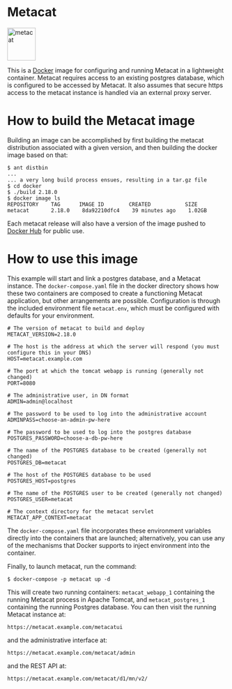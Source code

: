 # Metacat

<img src="https://knb.ecoinformatics.org/knb/docs/_images/metacat-logo-darkgray.png"
alt="metacat" height="75" width="65"/>

This is a [Docker](https://www.docker.com/) image for configuring and running
Metacat in a lightweight container.  Metacat requires access to an existing
postgres database, which is configured to be accessed by Metacat. It also assumes
that secure https access to the metacat instance is handled via an external
proxy server.

# How to build the Metacat image

Building an image can be accomplished by first building the
metacat distribution associated with a given version, and then
building the docker image based on that:

    $ ant distbin
    ...
    ... a very long build process ensues, resulting in a tar.gz file
    $ cd docker
    $ ./build 2.18.0
    $ docker image ls
    REPOSITORY    TAG      IMAGE ID        CREATED           SIZE
    metacat       2.18.0    8da92210dfc4    39 minutes ago    1.02GB

Each metacat release will also have a version of the image pushed to
[Docker Hub](https://hub.docker.com) for public use.

# How to use this image

This example will start and link a postgres database, and a Metacat instance. The
`docker-compose.yaml` file in the docker directory shows how these two
containers are composed to create a functioning Metacat application, but other
arrangements are possible. Configuration is through the included environment
file `metacat.env`, which must be configured with defaults for your environment.


    # The version of metacat to build and deploy
    METACAT_VERSION=2.18.0

    # The host is the address at which the server will respond (you must configure this in your DNS)
    HOST=metacat.example.com

    # The port at which the tomcat webapp is running (generally not changed)
    PORT=8080

    # The administrative user, in DN format
    ADMIN=admin@localhost

    # The password to be used to log into the administrative account
    ADMINPASS=choose-an-admin-pw-here

    # The password to be used to log into the postgres database
    POSTGRES_PASSWORD=choose-a-db-pw-here

    # The name of the POSTGRES database to be created (generally not changed)
    POSTGRES_DB=metacat

    # The host of the POSTGRES database to be used
    POSTGRES_HOST=postgres

    # The name of the POSTGRES user to be created (generally not changed)
    POSTGRES_USER=metacat

    # The context directory for the metacat servlet
    METACAT_APP_CONTEXT=metacat

The `docker-compose.yaml` file incorporates these environment variables directly into the
containers that are launched; alternatively, you can use any of the mechanisms that Docker
supports to inject environment into the container.

Finally, to launch metacat, run the command:

    $ docker-compose -p metacat up -d

This will create two running containers: `metacat_webapp_1` containing the running Metacat
process in Apache Tomcat, and `metacat_postgres_1` containing the running Postgres database.  You can
then visit the running Metacat instance at:

    https://metacat.example.com/metacatui

and the administrative interface at:

    https://metacat.example.com/metacat/admin

and the REST API at:

    https://metacat.example.com/metacat/d1/mn/v2/
